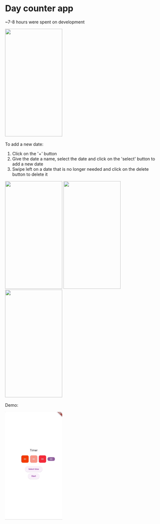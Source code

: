 # Day counter app

~7-8 hours were spent on development

<img src="https://i.imgur.com/MHIa37m.png" width="188" height="354">

To add a new date:

1. Click on the '+' button
2. Give the date a name, select the date and click on the 'select' button to add a new date
3. Swipe left on a date that is no longer needed and click on the delete button to delete it

<img src="https://i.imgur.com/lEoNmVn.png" width="188" height="354"> <img src="https://i.imgur.com/iynD9SZ.png" width="188" height="354"> <img src="https://i.imgur.com/DfyRaVk.png" width="188" height="354">

Demo:

<img src="demo/timer_demo.gif" width="188" height="354">